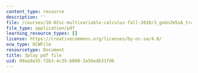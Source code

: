 ```yaml
---
content_type: resource
description: ''
file: /courses/18-02sc-multivariable-calculus-fall-2010/3_goGnJm5sA_transcript.pdf
file_type: application/pdf
learning_resource_types: []
license: https://creativecommons.org/licenses/by-nc-sa/4.0/
ocw_type: OCWFile
resourcetype: Document
title: 3play pdf file
uid: 09aa9a35-72b3-4c35-b860-3a56edb31fd6
---
```

